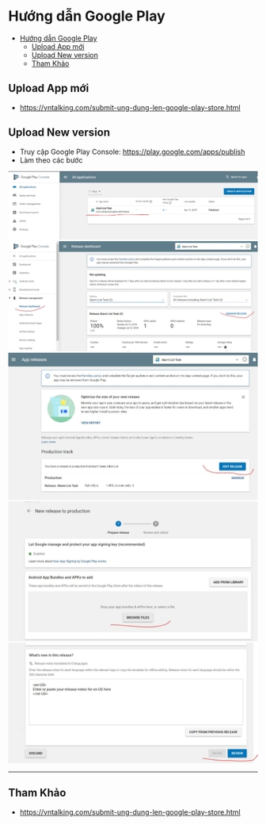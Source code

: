 # Hướng dẫn Google Play

- [Hướng dẫn Google Play](#h%c6%b0%e1%bb%9bng-d%e1%ba%abn-google-play)
  - [Upload App mới](#upload-app-m%e1%bb%9bi)
  - [Upload New version](#upload-new-version)
  - [Tham Khảo](#tham-kh%e1%ba%a3o)

## Upload App mới

- <https://vntalking.com/submit-ung-dung-len-google-play-store.html>

## Upload New version

- Truy cập Google Play Console: <https://play.google.com/apps/publish>
- Làm theo các bước

![](1.jpg)
![](2.jpg)
![](3.jpg)
![](4.jpg)
![](5.jpg)

---

## Tham Khảo

- <https://vntalking.com/submit-ung-dung-len-google-play-store.html>
